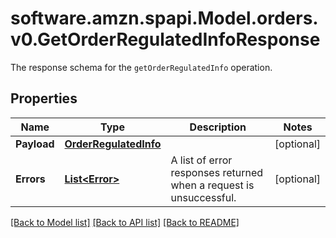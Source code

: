 # software.amzn.spapi.Model.orders.v0.GetOrderRegulatedInfoResponse
The response schema for the `getOrderRegulatedInfo` operation.

## Properties

Name | Type | Description | Notes
------------ | ------------- | ------------- | -------------
**Payload** | [**OrderRegulatedInfo**](OrderRegulatedInfo.md) |  | [optional] 
**Errors** | [**List&lt;Error&gt;**](Error.md) | A list of error responses returned when a request is unsuccessful. | [optional] 

[[Back to Model list]](../README.md#documentation-for-models) [[Back to API list]](../README.md#documentation-for-api-endpoints) [[Back to README]](../README.md)

